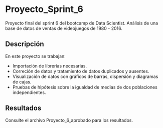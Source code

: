 # Proyecto_Sprint_6
Proyecto final del sprint 6 del bootcamp de Data Scientist. Análisis de una base de datos de ventas de videojuegos de 1980 - 2016.

## Descripción
En este proyecto se trabajan:
 - Importación de librerías necesarias.
 - Correción de datos y tratamiento de datos duplicados y ausentes.
 - Visualización de datos con gráficos de barras, dispersión y diagramas de cajas.
 - Pruebas de hipótesis sobre la igualdad de medias de dos poblaciones independientes.

## Resultados
Consulte el archivo Proyecto_6_aprobado para los resultados.  